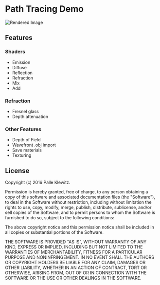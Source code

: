# Path Tracing Demo

![Rendered Image](http://i.imgur.com/wbiIbH9.png "rendered image")

## Features
### Shaders
- Emission
- Diffuse
- Reflection
- Refraction
- Mix
- Add

### Refraction
- Fresnel glass
- Depth attenuation

### Other Features
- Depth of Field
- Wavefront .obj import
- Save materials
- Texturing

## License

Copyright (c) 2016 Palle Klewitz.

Permission is hereby granted, free of charge, to any person obtaining a copy of this software and associated documentation files (the "Software"), to deal in the Software without restriction, including without limitation the rights to use, copy, modify, merge, publish, distribute, sublicense, and/or sell copies of the Software, and to permit persons to whom the Software is furnished to do so, subject to the following conditions:

The above copyright notice and this permission notice shall be included in all copies or substantial portions of the Software.

THE SOFTWARE IS PROVIDED "AS IS", WITHOUT WARRANTY OF ANY KIND, EXPRESS OR IMPLIED, INCLUDING BUT NOT LIMITED TO THE WARRANTIES OF MERCHANTABILITY, FITNESS FOR A PARTICULAR PURPOSE AND NONINFRINGEMENT. IN NO EVENT SHALL THE AUTHORS OR COPYRIGHT HOLDERS BE LIABLE FOR ANY CLAIM, DAMAGES OR OTHER LIABILITY, WHETHER IN AN ACTION OF CONTRACT, TORT OR OTHERWISE, ARISING FROM, OUT OF OR IN CONNECTION WITH THE SOFTWARE OR THE USE OR OTHER DEALINGS IN THE SOFTWARE.
